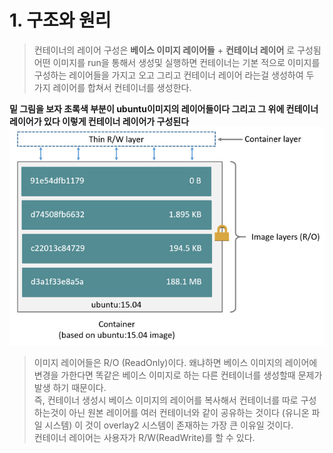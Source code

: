 # 1. 구조와 원리
> 컨테이너의 레이어 구성은 __베이스 이미지 레이어들__ + __컨테이너 레이어__ 로 구성됨 <br>
> 어떤 이미지를 run을 통해서 생성및 실행하면 컨테이너는 기본 적으로 이미지를 구성하는 레이어들을 가지고 오고 그리고 컨테이너 레이어 라는걸 생성하여 두 가지 레이어를 합쳐서 컨테이너를 생성한다.

**밑 그림을 보자 초록색 부분이 ubuntu이미지의 레이어들이다 그리고 그 위에 컨테이너 레이어가 있다 이렇게 컨테이너 레이어가 구성된다**
![image](./image/layer.png)

>이미지 레이어들은 R/O (ReadOnly)이다. 왜냐하면 베이스 이미지의 레이어에 변경을 가한다면 똑같은 베이스 이미지로 하는 다른 컨테이너를 생성할때 문제가 발생 하기 때문이다.<br>
즉, 컨테이너 생성시 베이스 이미지의 레이어를 복사해서 컨테이너를 따로 구성 하는것이 아닌 원본 레이어를 여러 컨테이너와 같이 공유하는 것이다 (유니온 파일 시스템) 이 것이 overlay2 시스템이 존재하는 가장 큰 이유일 것이다.<br>
컨테이너 레이어는 사용자가 R/W(ReadWrite)를 할 수 있다.
